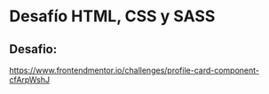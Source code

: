 # Desafío HTML, CSS y SASS

## Desafio: 
https://www.frontendmentor.io/challenges/profile-card-component-cfArpWshJ
